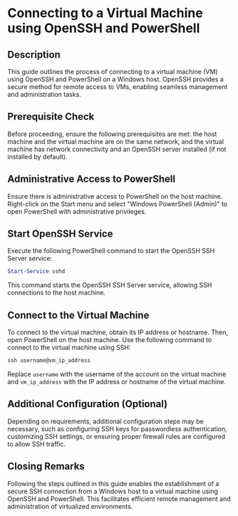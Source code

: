 # Connecting to a Virtual Machine using OpenSSH and PowerShell

## Description

This guide outlines the process of connecting to a virtual machine (VM) using OpenSSH and PowerShell on a Windows host. OpenSSH provides a secure method for remote access to VMs, enabling seamless management and administration tasks.

## Prerequisite Check

Before proceeding, ensure the following prerequisites are met: the host machine and the virtual machine are on the same network, and the virtual machine has network connectivity and an OpenSSH server installed (if not installed by default).

## Administrative Access to PowerShell

Ensure there is administrative access to PowerShell on the host machine. Right-click on the Start menu and select "Windows PowerShell (Admin)" to open PowerShell with administrative privileges.

## Start OpenSSH Service

Execute the following PowerShell command to start the OpenSSH SSH Server service:

```powershell
Start-Service sshd
```

This command starts the OpenSSH SSH Server service, allowing SSH connections to the host machine.

## Connect to the Virtual Machine

To connect to the virtual machine, obtain its IP address or hostname. Then, open PowerShell on the host machine. Use the following command to connect to the virtual machine using SSH:

```powershell
ssh username@vm_ip_address
```

Replace `username` with the username of the account on the virtual machine and `vm_ip_address` with the IP address or hostname of the virtual machine.

## Additional Configuration (Optional)

Depending on requirements, additional configuration steps may be necessary, such as configuring SSH keys for passwordless authentication, customizing SSH settings, or ensuring proper firewall rules are configured to allow SSH traffic.

## Closing Remarks

Following the steps outlined in this guide enables the establishment of a secure SSH connection from a Windows host to a virtual machine using OpenSSH and PowerShell. This facilitates efficient remote management and administration of virtualized environments.